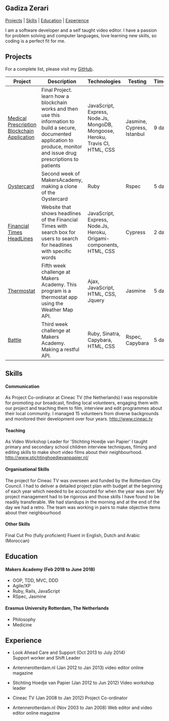 ## Gadiza Zerari

[Projects](#projects) | [Skills](#skills) | [Education](#education) | [Experience](#experience)

I am a software developer and a self taught video editor. I have a passion for problem solving and computer languages, love learning new skills, so coding is a perfect fit for me.

## Projects

For a complete list, please visit my [GitHub](https://github.com/zerga9?tab=repositories).

| Project                                                                                     | Description                                                                                                                                                                      | Technologies                                                                  | Testing                    | TimeFrame |
| ------------------------------------------------------------------------------------------- | -------------------------------------------------------------------------------------------------------------------------------------------------------------------------------- | ----------------------------------------------------------------------------- | -------------------------- | --------- |
| [Medical Prescription Blockchain Application](https://github.com/zerga9/blockchain_project) | Final Project. learn how a blockchain works and then use this information to build a secure, documented application to produce, monitor and issue drug prescriptions to patients | JavaScript, Express, Node.Js, MongoDB, Mongoose, Heroku, Travis CI, HTML, CSS | Jasmine, Cypress, Istanbul | 9 days    |
| [Oystercard](https://github.com/zerga9/oystercard)                                          | Second week of MakersAcademy, making a clone of the Oystercard                                                                                                                   | Ruby                                                                          | Rspec                      | 5 days    |
| [Financial Times HeadLines](https://github.com/zerga9/FT-HeadLines)                         | Website that shows headlines of the Financial Times with search box for users to search for headlines with specific words                                                        | JavaScript, Express, Node.Js, Heroku, Origami-components, HTML, CSS           | Cypress                    | 2 days    |
| [Thermostat](https://github.com/zerga9/thermostat-js)                                       | Fifth week challenge at Makers Academy. This program is a thermostat app using the Weather Map API.                                                                              | Ajax, JavaScript, HTML, CSS, Jquery                                           | Jasmine                    | 5 days    |
| [Battle](https://github.com/zerga9/battle)                                                  | Third week challenge at Makers Academy. Making a restful API.                                                                                                                    | Ruby, Sinatra, Capybara, HTML, CSS                                            | Rspec, Capybara            | 5 days    |

## Skills

#### Communication

As Project Co-ordinator at Cineac TV (the Netherlands) I was responsible for promoting our broadcast, finding local volunteers, engaging them with our project and teaching them to film, interview and edit programmes about their local community. I managed 15 volunteers from diverse backgrounds and monitored their development over four years. http://www.cineac.tv

#### Teaching

As Video Workshop Leader for 'Stichting Hoedje van Papier' I taught primary and secondary school children interview techniques, filming and editing skills to make short video films about their neighbourhood. http://www.stichtinghoedjevanpapier.nl/

#### Organisational Skills

The project for Cineac TV was overseen and funded by the Rotterdam City Council. I had to deliver a detailed project plan with budget at the beginning of each year which needed to be accounted for when the year was over. My project management had to be rigorous and those skills I have found to be readily transferable.
We had standups in the morning and at the end of the day we had a retro. The team was working in pairs to make objective items about their neighbourhood

#### Other Skills

Final Cut Pro (fully proficient)
Fluent in English, Dutch and Arabic (Moroccan)

## Education

#### Makers Academy (Feb 2018 to June 2018)

- OOP, TDD, MVC, DDD
- Agile/XP
- Ruby, Rails, JavaScript
- RSpec, Jasmine

#### Erasmus University Rotterdam, The Netherlands

- Philosophy
- Medicine

## Experience

- Look Ahead Care and Support (Oct 2013 to July 2014)  
  Support worker and Shift Leader

- Antennerotterdam.nl (Jan 2012 to Jan 2013)
  video editor online magazine

- Stichting Hoedje van Papier (Jan 2012 to Jun 2012)
  Video workshop leader

- Cineac TV (Jan 2008 to Jan 2012)
  Project Co-ordinator

- Antennerotterdam.nl (Nov 2003 to Jan 2008)
  Web editor and video editor online magazine
